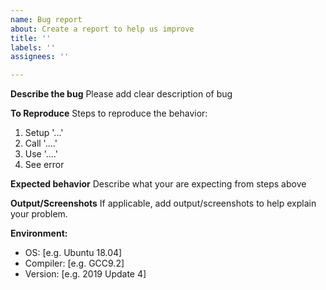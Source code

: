 ```yaml
---
name: Bug report
about: Create a report to help us improve
title: ''
labels: ''
assignees: ''

---
```


**Describe the bug**
Please add clear description of bug

**To Reproduce**
Steps to reproduce the behavior:
1. Setup '...'
2. Call '....'
3. Use '....'
4. See error

**Expected behavior**
Describe what your are expecting from steps above

**Output/Screenshots**
If applicable, add output/screenshots to help explain your problem.

**Environment:**
 - OS: [e.g. Ubuntu 18.04]
 - Compiler: [e.g. GCC9.2]
 - Version: [e.g. 2019 Update 4]
